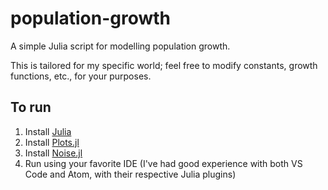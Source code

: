 # population-growth
A simple Julia script for modelling population growth.

This is tailored for my specific world; feel free to modify constants, growth functions, etc., for your purposes.

## To run

1. Install [Julia](https://julialang.org/)
2. Install [Plots.jl](http://docs.juliaplots.org/latest/)
3. Install [Noise.jl](https://juliahub.com/docs/Noise/qByhT/0.3.0/)
4. Run using your favorite IDE (I've had good experience with both VS Code and Atom, with their respective Julia plugins)